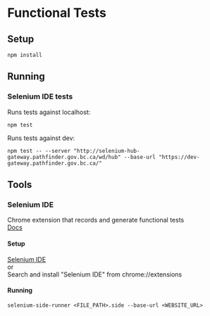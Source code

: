 # Functional Tests

## Setup

```console
npm install
```

## Running

### Selenium IDE tests

Runs tests against localhost:

```console	
npm test
```

Runs tests against dev:

```console	
npm test -- --server "http://selenium-hub-gateway.pathfinder.gov.bc.ca/wd/hub" --base-url "https://dev-gateway.pathfinder.gov.bc.ca/"
```

## Tools

### Selenium IDE
Chrome extension that records and generate functional tests  
[Docs](https://docs.seleniumhq.org/selenium-ide/docs/en/introduction/getting-started/)

#### Setup
[Selenium IDE](https://docs.seleniumhq.org/selenium-ide/docs/en/introduction/getting-started/)  
or  
Search and install "Selenium IDE" from chrome://extensions

#### Running
```console
selenium-side-runner <FILE_PATH>.side --base-url <WEBSITE_URL>
```
